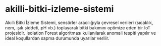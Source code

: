 # akilli-bitki-izleme-sistemi
Akıllı Bitki İzleme Sistemi, sensörler aracılığıyla çevresel verileri (sıcaklık, nem, ışık şiddeti, pH vb.) toplayarak bitki bakımını optimize eden bir IoT projesidir. Isolation Forest algoritması kullanılarak anomali tespiti yapılır ve ideal koşullardan sapma durumunda uyarılar verilir.
